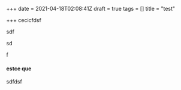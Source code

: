 +++
date = 2021-04-18T02:08:41Z
draft = true
tags = []
title = "test"

+++
cecicfdsf

 sdf

 sd

f 

#### estce que 

sdfdsf